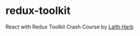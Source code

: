 # redux-toolkit

React with Redux Toolkit Crash Course by [Laith Harb](https://www.youtube.com/channel/UCyLNhHSiEVkVwPSFKxJAfSA)
